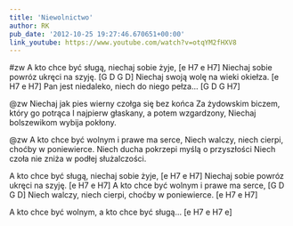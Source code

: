 ```yaml
---
title: 'Niewolnictwo'
author: RK
pub_date: '2012-10-25 19:27:46.670651+00:00'
link_youtube: https://www.youtube.com/watch?v=otqYM2fHXV8
---
```


#zw
A kto chce być sługą, niechaj sobie żyje,			[e H7 e H7]
Niechaj sobie powróz ukręci na szyję.			[G D G D]
Niechaj swoją wolę na wieki okiełza.			[e H7 e H7]
Pan jest niedaleko, niech do niego pełza...			[G D G H7]

@zw
Niechaj jak pies wierny czołga się bez końca
Za żydowskim biczem, który go potrąca
I najpierw głaskany, a potem wzgardzony,
Niechaj bolszewikom wybija pokłony.

@zw
A kto chce być wolnym i prawe ma serce,
Niech walczy, niech cierpi, choćby w poniewierce.
Niech ducha pokrzepi myślą o przyszłości
Niech czoła nie zniża w podłej służalczości.

A kto chce być sługą, niechaj sobie żyje,			[e H7 e H7]
Niechaj sobie powróz ukręci na szyję.			[e H7 e H7]
A kto chce być wolnym i prawe ma serce,			[G D G D]
Niech walczy, niech cierpi, choćby w poniewierce.		[e H7 e H7]

A kto chce być wolnym, a kto chce być sługą…		[e H7 e H7 e]